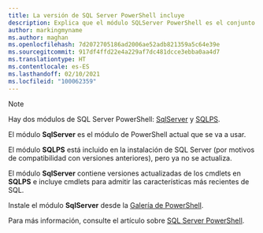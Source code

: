 ```yaml
---
title: La versión de SQL Server PowerShell incluye
description: Explica que el módulo SQLServer PowerShell es el conjunto de comandos de SQL Server PowerShell actual.
author: markingmyname
ms.author: maghan
ms.openlocfilehash: 7d2072705186ad2006ae52adb821359a5c64e39e
ms.sourcegitcommit: 917df4ffd22e4a229af7dc481dcce3ebba0aa4d7
ms.translationtype: HT
ms.contentlocale: es-ES
ms.lasthandoff: 02/10/2021
ms.locfileid: "100062359"
---
```

> [!NOTE]
> Hay dos módulos de SQL Server PowerShell: [SqlServer](/powershell/module/sqlserver) y [SQLPS](/powershell/module/sqlps).
>
> El módulo **SqlServer** es el módulo de PowerShell actual que se va a usar.
>
> El módulo **SQLPS** está incluido en la instalación de SQL Server (por motivos de compatibilidad con versiones anteriores), pero ya no se actualiza.
>
> El módulo **SqlServer** contiene versiones actualizadas de los cmdlets en **SQLPS** e incluye cmdlets para admitir las características más recientes de SQL.
>
> Instale el módulo **SqlServer** desde la [Galería de PowerShell](https://www.powershellgallery.com/packages/SqlServer).
>
> Para más información, consulte el artículo sobre [SQL Server PowerShell](../powershell/sql-server-powershell.md).
